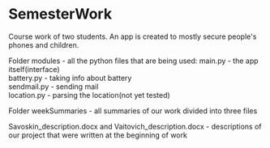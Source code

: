 # SemesterWork
Course work of two students. An app is created to mostly secure people's phones and children.

Folder modules - all the python files that are being used:
main.py - the app itself(interface)  
battery.py - taking info about battery  
sendmail.py - sending mail  
location.py - parsing the location(not yet tested)  

Folder weekSummaries - all summaries of our work divided into three files

Savoskin_description.docx and Vaitovich_description.docx - descriptions of our project that were written at the beginning of work
